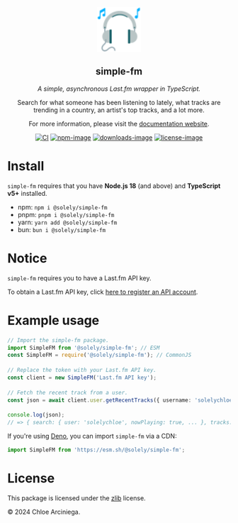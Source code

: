<div align="center">

<a href="https://simple.arciniega.one" title="simple.arciniega.one">
    <img
      src="public/logo.svg"
      height="100"
      weight="100"
      alt="Headphones with musical notes coming out of it."
      title="Headphones with musical notes coming out of it."
    />
</a>

## simple-fm

_A simple, asynchronous Last.fm wrapper in TypeScript._

Search for what someone has been listening to lately, what tracks are trending in a country, an artist's top tracks, and
a lot more.

For more information, please visit the [documentation website][docs].

[![CI][actions-image]][actions-link] [![npm-image]][npm-link] [![downloads-image]][npm-link] [![license-image]][license]

</div>

# Install

`simple-fm` requires that you have **Node.js 18** (and above) and **TypeScript v5+** installed.

- npm: `npm i @solely/simple-fm`
- pnpm: `pnpm i @solely/simple-fm`
- yarn: `yarn add @solely/simple-fm`
- bun: `bun i @solely/simple-fm`

# Notice

`simple-fm` requires you to have a Last.fm API key.

To obtain a Last.fm API key, click [here to register an API account][last-fm-api].

# Example usage

```ts
// Import the simple-fm package.
import SimpleFM from '@solely/simple-fm'; // ESM
const SimpleFM = require('@solely/simple-fm'); // CommonJS

// Replace the token with your Last.fm API key.
const client = new SimpleFM('Last.fm API key');

// Fetch the recent track from a user.
const json = await client.user.getRecentTracks({ username: 'solelychloe' });

console.log(json);
// => { search: { user: 'solelychloe', nowPlaying: true, ... }, tracks: [...] }
```

If you're using [Deno][deno-repo], you can import `simple-fm` via a CDN:

```ts
import SimpleFM from 'https://esm.sh/@solely/simple-fm';
```

# License

This package is licensed under the [zlib][license] license.

© 2024 Chloe Arciniega.

[actions-image]:
  https://img.shields.io/github/actions/workflow/status/solelychloe/simple-fm/main.yml?colorA=18181B&colorB=de3931
[actions-link]: https://github.com/solelychloe/simple-fm/actions/workflows/main.yml
[deno-repo]: https://github.com/denoland/deno
[docs]: https://simple.arciniega.one
[logo]: /public/logo.svg 'The Twitter headphone emoji with musical notes in it.'
[license]: /LICENSE
[downloads-image]: https://img.shields.io/npm/dm/@solely/simple-fm.svg?style=flat&colorA=18181B&colorB=de3931
[last-fm-api]: https://www.last.fm/api/account/create
[license-image]: https://img.shields.io/npm/l/@solely/simple-fm.svg?style=flat&colorA=18181B&colorB=de3931
[npm-image]: https://img.shields.io/npm/v/@solely/simple-fm.svg?style=flat&colorA=18181B&colorB=de3931
[npm-link]: https://npmjs.org/package/@solely/simple-fm
